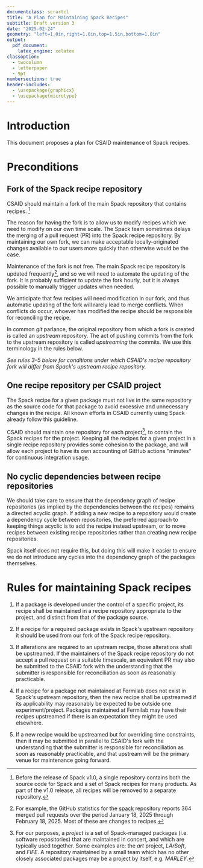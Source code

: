 ```yaml
---
documentclass: scrartcl
title: "A Plan for Maintaining Spack Recipes"
subtitle: Draft version 3
date: "2025-02-24"
geometry: "left=1.0in,right=1.0in,top=1.5in,bottom=1.0in"
output:
  pdf_document:
    latex_engine: xelatex
classoption:
  - twocolumn
  - letterpaper
  - 9pt
numbersections: true
header-includes:
  - \usepackage{graphicx}
  - \usepackage{microtype}
---
```


# Introduction

This document proposes a plan for CSAID maintenance of Spack recipes.

# Preconditions

## Fork of the Spack recipe repository

CSAID should maintain a fork of the main Spack repository that contains recipes. [^fork]

[^fork]: Before the release of Spack v1.0, a single repository contains both the source code for Spack and a set of Spack recipes for many products.
         As part of the v1.0 release, all recipes will be removed to a separate repository.

The reason for having the fork is to allow us to modify recipes which we need to modify on our own time scale.
The Spack team sometimes delays the merging of a pull request (PR) into the Spack recipe repository.
By maintaining our own fork, we can make acceptable locally-originated changes available to our users more quickly than otherwise would be the case.

Maintenance of the fork is not free.
The main Spack recipe repository is updated frequently[^1], and so we will need to automate the updating of the fork.
It is probably sufficient to update the fork hourly, but it is always possible to manually trigger updates when needed.

We anticipate that few recipes will need modification in our fork, and thus automatic updating of the fork will rarely lead to merge conflicts.
When conflicts do occur, whoever has modified the recipe should be responsible for reconciling the recipe.

[^1]: For example, the GitHub statistics for the [spack](https://github.com/spack/spack) repository reports 364 merged pull requests over the period January 18, 2025 through February 18, 2025.
      Most of these are changes to recipes.

In common *git* parlance, the original repository from which a fork is created is called an *upstream* repository.
The act of pushing commits from the fork to the upstream repository is called *upstreaming* the commits.
We use this terminology in the rules below.

*See rules 3–5 below for conditions under which CSAID's recipe repository fork will differ from Spack's upstream recipe repository.*

## One recipe repository per CSAID project

The Spack recipe for a given package must not live in the same repository as the source code for that package to avoid excessive and unnecessary changes in the recipe.
All known efforts in CSAID currently using Spack already follow this guideline.

CSAID should maintain one repository for each project[^project], to contain the Spack recipes for the project.
Keeping all the recipes for a given project in a single recipe repository provides some cohesion to the package, and will allow each project to have its own accounting of GitHub actions "minutes" for continuous integration usage.

[^project]: For our purposes, a *project* is a set of Spack-managed packages (i.e. software repositories) that are maintained in concert, and which are typically used together.
            Some examples are: the *art* project, *LArSoft*, and *FIFE*.
            A repository maintained by a small team which has no other closely associated packages may be a project by itself, e.g. *MARLEY*.

## No cyclic dependencies between recipe repositories

We should take care to ensure that the dependency graph of recipe repositories (as implied by the dependencies between the recipes) remains a directed acyclic graph.
If adding a new recipe to a repository would create a dependency cycle between repositories, the preferred approach to keeping things acyclic is 
 to add the recipe instead upstream, or to move recipes between existing recipe repositories rather than creating new recipe repositories.

Spack itself does not require this, but doing this will make it easier to ensure we do not introduce any cycles into the dependency graph of the packages themselves.


# Rules for maintaining Spack recipes

1. If a package is developed under the control of a specific project, its recipe shall be maintained in a recipe repository appropriate to the project, and distinct from that of the package source.

2. If a recipe for a required package exists in Spack's upstream repository it should be used from our fork of the Spack recipe repository.

3. If alterations are required to an upstream recipe, those alterations shall be upstreamed.
   If the maintainers of the Spack recipe repository do not accept a pull request on a suitable timescale, an equivalent PR may also be submitted to the CSAID fork with the understanding that the submitter is responsible for reconciliation as soon as reasonably practicable.

4. If a recipe for a package not maintained at Fermilab does not exist in Spack's upstream repository, then the new recipe shall be upstreamed if its applicability may reasonably be expected to be outside one experiment/project.
   Packages maintained at Fermilab may have their recipes upstreamed if there is an expectation they might be used elsewhere.

5. If a new recipe would be upstreamed but for overriding time constraints, then it may be submitted in parallel to CSAID's fork with the understanding that the submitter is responsible for reconciliation as soon as reasonably practicable, and that upstream will be the primary venue for maintenance going forward.
